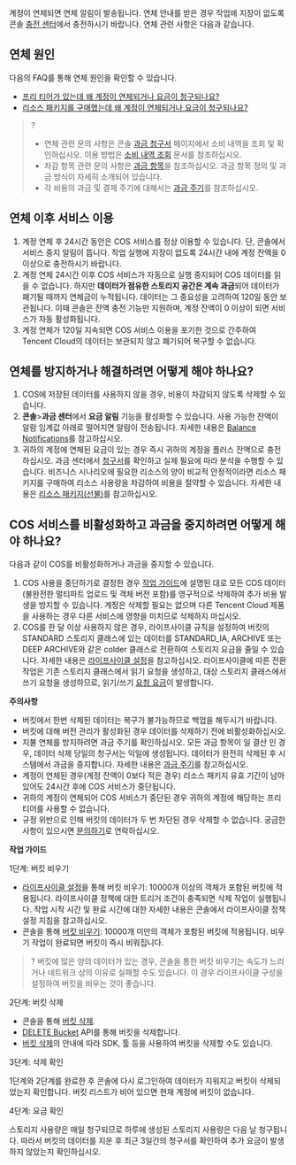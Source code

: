 계정이 연체되면 연체 알림이 발송됩니다. 연체 안내를 받은 경우 작업에 지장이 없도록 콘솔 [충전 센터](https://console.cloud.tencent.com/account/recharge)에서 충전하시기 바랍니다. 연체 관련 사항은 다음과 같습니다.

## 연체 원인

다음의 FAQ를 통해 연체 원인을 확인할 수 있습니다.

- [프리 티어가 있는데 왜 계정이 연체되거나 요금이 청구되나요?](https://intl.cloud.tencent.com/document/product/436/10373)
- [리소스 패키지를 구매했는데 왜 계정이 연체되거나 요금이 청구되나요?](https://intl.cloud.tencent.com/document/product/436/10373)


>?
>- 연체 관련 문의 사항은 콘솔 [과금 청구서](https://console.cloud.tencent.com/expense/bill/overview) 페이지에서 소비 내역을 조회 및 확인하십시오. 이용 방법은 [소비 내역 조회](https://intl.cloud.tencent.com/document/product/436/31631) 문서를 참조하십시오.
>- 차감 항목 관련 문의 사항은 [과금 항목](https://intl.cloud.tencent.com/document/product/436/33776)을 참조하십시오. 과금 항목 정의 및 과금 방식이 자세히 소개되어 있습니다.
>- 각 비용의 과금 및 결제 주기에 대해서는 [과금 주기](https://intl.cloud.tencent.com/document/product/436/16871)를 참조하십시오.


## 연체 이후 서비스 이용


1. 계정 연체 후 24시간 동안은 COS 서비스를 정상 이용할 수 있습니다. 단, 콘솔에서 서비스 중지 알림이 뜹니다. 작업 실행에 지장이 없도록 24시간 내에 계정 잔액을 0 이상으로 충전하시기 바랍니다.
2. 계정 연체 24시간 이후 COS 서비스가 자동으로 실행 중지되어 COS 데이터를 읽을 수 없습니다. 하지만 **데이터가 점유한 스토리지 공간은 계속 과금**되어 데이터가 폐기될 때까지 연체금이 누적됩니다. 데이터는 그 중요성을 고려하여 120일 동안 보관됩니다. 이때 콘솔은 잔액 충전 기능만 지원하며, 계정 잔액이 0 이상이 되면 서비스가 자동 활성화됩니다.
3. 계정 연체가 120일 지속되면 COS 서비스 이용을 포기한 것으로 간주하여 Tencent Cloud의 데이터는 보관되지 않고 폐기되어 복구할 수 없습니다.


## 연체를 방지하거나 해결하려면 어떻게 해야 하나요?


1. COS에 저장된 데이터를 사용하지 않을 경우, 비용이 차감되지 않도록 삭제할 수 있습니다.
2. **콘솔**>**과금 센터**에서 **요금 알림** 기능을 활성화할 수 있습니다. 사용 가능한 잔액이 알람 임계값 아래로 떨어지면 알람이 전송됩니다. 자세한 내용은 [Balance Notifications](https://intl.cloud.tencent.com/document/product/555/9942)를 참고하십시오.
3. 귀하의 계정에 연체된 요금이 있는 경우 즉시 귀하의 계정을 플러스 잔액으로 충전하십시오. 과금 센터에서 [청구서](https://console.cloud.tencent.com/expense/bill/overview)를 확인하고 실제 필요에 따라 분석을 수행할 수 있습니다. 비즈니스 시나리오에 필요한 리소스의 양이 비교적 안정적이라면 리소스 패키지를 구매하여 리소스 사용량을 차감하여 비용을 절약할 수 있습니다. 자세한 내용은 [리소스 패키지(선불)](https://www.tencentcloud.com/document/product/436/54353)를 참고하십시오.



## COS 서비스를 비활성화하고 과금을 중지하려면 어떻게 해야 하나요?

다음과 같이 COS를 비활성화하거나 과금을 중지할 수 있습니다.

1. COS 사용을 중단하기로 결정한 경우 [작업 가이드](#close)에 설명된 대로 모든 COS 데이터(불완전한 멀티파트 업로드 및 객체 버전 포함)를 영구적으로 삭제하여 추가 비용 발생을 방지할 수 있습니다. 계정은 삭제할 필요는 없으며 다른 Tencent Cloud 제품을 사용하는 경우 다른 서비스에 영향을 미치므로 삭제하지 마십시오.
2. COS를 한 달 이상 사용하지 않은 경우, 라이프사이클 규칙을 설정하여 버킷의 STANDARD 스토리지 클래스에 있는 데이터를 STANDARD_IA, ARCHIVE 또는 DEEP ARCHIVE와 같은 colder 클래스로 전환하여 스토리지 요금을 줄일 수 있습니다. 자세한 내용은 [라이프사이클 설정](https://intl.cloud.tencent.com/document/product/436/14605)을 참고하십시오. 라이프사이클에 따른 전환 작업은 기존 스토리지 클래스에서 읽기 요청을 생성하고, 대상 스토리지 클래스에서 쓰기 요청을 생성하므로, 읽기/쓰기 [요청 요금](https://intl.cloud.tencent.com/document/product/436/40100)이 발생합니다.


**주의사항**

- 버킷에서 한번 삭제된 데이터는 복구가 불가능하므로 백업을 해두시기 바랍니다.
- 버킷에 대해 버전 관리가 활성화된 경우 데이터를 삭제하기 전에 비활성화하십시오.
- 지불 연체를 방지하려면 과금 주기를 확인하십시오. 모든 과금 항목이 일 결산 인 경우, 데이터 삭제 당일의 청구서는 익일에 생성됩니다. 데이터가 완전히 삭제된 후 시스템에서 과금을 중지합니다. 자세한 내용은 [과금 주기](https://intl.cloud.tencent.com/document/product/436/16871)를 참고하십시오.
- 계정이 연체된 경우(계정 잔액이 0보다 적은 경우) 리소스 패키지 유효 기간이 남아있어도 24시간 후에 COS 서비스가 중단됩니다.
- 귀하의 계정이 연체되어 COS 서비스가 중단된 경우 귀하의 계정에 해당하는 프리 티어를 사용할 수 없습니다.
- 규정 위반으로 인해 버킷의 데이터가 두 번 차단된 경우 삭제할 수 없습니다. 궁금한 사항이 있으시면 [문의하기](https://intl.cloud.tencent.com/contact-sales)로 연락하십시오. 



[](id:guide)

**작업 가이드**


1단계: 버킷 비우기

- [라이프사이클 설정](https://intl.cloud.tencent.com/document/product/436/14605)을 통해 버킷 비우기: 10000개 이상의 객체가 포함된 버킷에 적용됩니다. 라이프사이클 정책에 대한 트리거 조건이 충족되면 삭제 작업이 실행됩니다. 작업 시작 시간 및 완료 시간에 대한 자세한 내용은 콘솔에서 라이프사이클 정책 설정 지침을 참고하십시오.
- 콘솔을 통해 [버킷 비우기](https://intl.cloud.tencent.com/document/product/436/30926): 10000개 미만의 객체가 포함된 버킷에 적용됩니다. 비우기 작업이 완료되면 버킷이 즉시 비워집니다.

>? 버킷에 많은 양의 데이터가 있는 경우, 콘솔을 통한 버킷 비우기는 속도가 느리거나 네트워크 상의 이유로 실패할 수도 있습니다. 이 경우 라이프사이클 구성을 설정하여 버킷을 비우는 것이 좋습니다.
>

2단계: 버킷 삭제

- 콘솔을 통해 [버킷 삭제](https://intl.cloud.tencent.com/document/product/436/30361).
- [DELETE Bucket](https://intl.cloud.tencent.com/document/product/436/7732) API를 통해 버킷을 삭제합니다.
- [버킷 삭제](https://intl.cloud.tencent.com/document/product/436/14105)의 안내에 따라 SDK, 툴 등을 사용하여 버킷을 삭제할 수도 있습니다.

3단계: 삭제 확인

1단계와 2단계를 완료한 후 콘솔에 다시 로그인하여 데이터가 지워지고 버킷이 삭제되었는지 확인합니다. 버킷 리스트가 비어 있으면 현재 계정에 버킷이 없습니다.

4단계: 요금 확인

스토리지 사용량은 매일 청구되므로 하루에 생성된 스토리지 사용량은 다음 날 청구됩니다. 따라서 버킷의 데이터를 지운 후 최근 3일간의 청구서를 확인하여 추가 요금이 발생하지 않았는지 확인하십시오.

